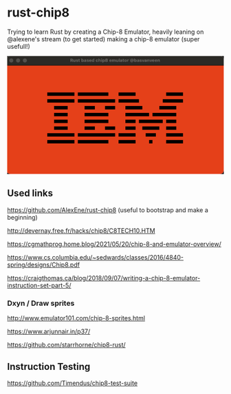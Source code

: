 # rust-chip8
Trying to learn Rust by creating a Chip-8 Emulator, heavily leaning on @alexene's stream (to get started) making a chip-8 emulator (super usefull!)


![rust-chip8](/images/sdl-window.gif "Chip8 Screenshot")

## Used links

https://github.com/AlexEne/rust-chip8 (useful to bootstrap and make a beginning)

http://devernay.free.fr/hacks/chip8/C8TECH10.HTM

https://cgmathprog.home.blog/2021/05/20/chip-8-and-emulator-overview/

https://www.cs.columbia.edu/~sedwards/classes/2016/4840-spring/designs/Chip8.pdf

https://craigthomas.ca/blog/2018/09/07/writing-a-chip-8-emulator-instruction-set-part-5/


### Dxyn / Draw sprites

http://www.emulator101.com/chip-8-sprites.html

https://www.arjunnair.in/p37/

https://github.com/starrhorne/chip8-rust/

## Instruction Testing

https://github.com/Timendus/chip8-test-suite

